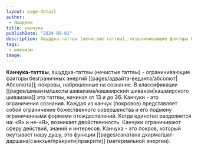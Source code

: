 ```yaml
---
layout: page-detail
author:
 - Яшодеви
title: канчуки
publishDate: "2024-09-01"
description: Ашуддха-таттвы (нечистые таттвы), ограничивающие факторы безграничных энергий Абсолюта; покровы, наброшенные на сознание.
tags:
 - шиваизм
image: 
---
```

**Канчука-таттвы**, ашуддха-таттвы (нечистые таттвы) - ограничивающие факторы безграничных энергий [[pages/адвайта-веданта/абсолют|Абсолюта]]; покровы, наброшенные на сознание. В классификации [[pages/шиваизм/школы шиваизма/кашмирский шиваизм|кашмирского шиваизма]] это таттвы, начиная от 13 и до 36.
Канчуки - это ограничения сознания. Каждая из канчук (покровов) представляет собой ограничение божественного совершенства и его подмену ограниченными формами отождествлений. Когда единство разделяется на: «Я» и не-«Я», возникает двойственность. Канчуки ограничивают сферу действий, знаний и интересов. Канчука - это покров, который окутывает нашу душу, это функции [[pages/санатана дхарма/шат-даршана/санкхья/пракрити|пракрити]] (материальной энергии).

